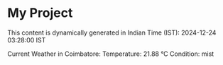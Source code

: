 # My Project

This content is dynamically generated in Indian Time (IST): 2024-12-24 03:28:00 IST


Current Weather in Coimbatore:
Temperature: 21.88 °C
Condition: mist

